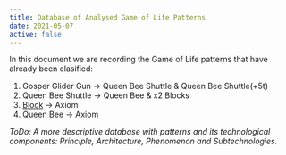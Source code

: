 ```yaml
---
title: Database of Analysed Game of Life Patterns
date: 2021-05-07
active: false
---
```


In this document we are recording the Game of Life patterns that have already been clasified:

1. Gosper Glider Gun -> Queen Bee Shuttle & Queen Bee Shuttle(+5t)
2. Queen Bee Shuttle -> Queen Bee & x2 Blocks
3. [Block](https://galapagos.netlify.app/database/block) -> Axiom
4. [Queen Bee](https://galapagos.netlify.app/database/queen_bee) -> Axiom

*ToDo: A more descriptive database with patterns and its technological components: Principle, Architecture, Phenomenon and Subtechnologies.*
